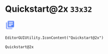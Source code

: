 # Quickstart@2x `33x32`
<img src="/img/Quickstart.png" width=33 height=32>

``` CSharp
EditorGUIUtility.IconContent("Quickstart@2x")
```
```
Quickstart@2x
```
